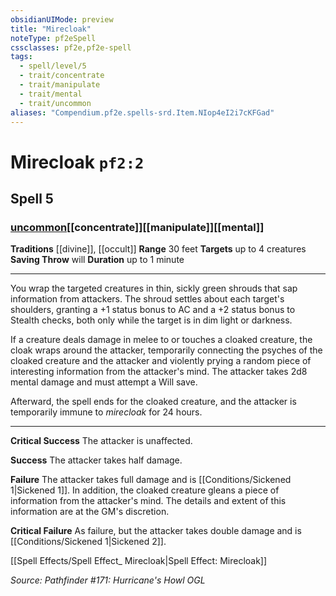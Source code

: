 ```yaml
---
obsidianUIMode: preview
title: "Mirecloak"
noteType: pf2eSpell
cssclasses: pf2e,pf2e-spell
tags:
  - spell/level/5
  - trait/concentrate
  - trait/manipulate
  - trait/mental
  - trait/uncommon
aliases: "Compendium.pf2e.spells-srd.Item.NIop4eI2i7cKFGad" 
---
```

# Mirecloak  `pf2:2`  
## Spell 5
### [uncommon](uncommon "Uncommon Rarity Trait")[[concentrate]][[manipulate]][[mental]]
**Traditions** [[divine]], [[occult]]
**Range** 30 feet
**Targets** up to 4 creatures
**Saving Throw**  will
**Duration** up to 1 minute
* * * 
You wrap the targeted creatures in thin, sickly green shrouds that sap information from attackers. The shroud settles about each target's shoulders, granting a +1 status bonus to AC and a +2 status bonus to Stealth checks, both only while the target is in dim light or darkness.

If a creature deals damage in melee to or touches a cloaked creature, the cloak wraps around the attacker, temporarily connecting the psyches of the cloaked creature and the attacker and violently prying a random piece of interesting information from the attacker's mind. The attacker takes 2d8 mental damage and must attempt a Will save.

Afterward, the spell ends for the cloaked creature, and the attacker is temporarily immune to _mirecloak_ for 24 hours.

* * *

**Critical Success** The attacker is unaffected.

**Success** The attacker takes half damage.

**Failure** The attacker takes full damage and is [[Conditions/Sickened 1|Sickened 1]]. In addition, the cloaked creature gleans a piece of information from the attacker's mind. The details and extent of this information are at the GM's discretion.

**Critical Failure** As failure, but the attacker takes double damage and is [[Conditions/Sickened 1|Sickened 2]].

[[Spell Effects/Spell Effect_ Mirecloak|Spell Effect: Mirecloak]]

*Source: Pathfinder #171: Hurricane's Howl*
*OGL*